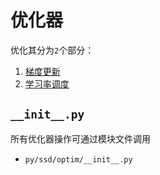 
# 优化器

优化其分为`2`个部分：

1. [梯度更新](./gradient_update.md)
2. [学习率调度](./lr_scheduler.md)

## `__init__.py`

所有优化器操作可通过模块文件调用

* `py/ssd/optim/__init__.py`